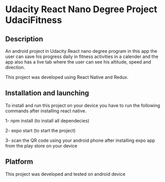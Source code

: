 # Udacity React Nano Degree Project UdaciFitness

## Description
An android project in Udacity React nano degree program in this app the user can save his progress daily in fitness activities in a calender and the app also has a live tab where the user can see his altitude, speed and direction.

This project was developed using React Native and Redux.

## Installation and launching
To install and run this project on your device you have to run the following commands after installing react native.

1- npm install (to install all dependecies)

2- expo start (to start the project)

3- scan the QR code using your android phone after installing expo app from the play store on your device

## Platform
This project was developed and tested on android device

